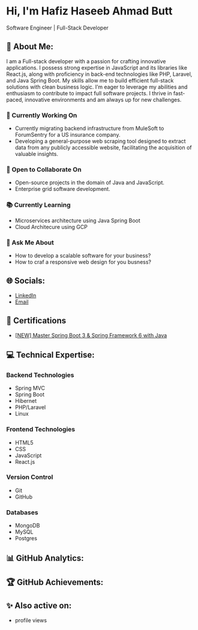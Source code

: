 # Hi, I'm Hafiz Haseeb Ahmad Butt
Software Engineer |
Full-Stack Developer
## 💫 About Me:
I am a Full-stack developer with a passion for crafting innovative applications. I possess strong expertise in JavaScript and its libraries like React.js, along with proficiency in back-end technologies like PHP, Laravel, and Java Spring Boot. My skills allow me to build efficient full-stack solutions with clean business logic. I’m eager to leverage my abilities and enthusiasm to contribute to impact full software projects. I thrive in fast-paced, innovative environments and am always up for new challenges.
### 🔭 Currently Working On
- Currently migrating backend infrastructure from MuleSoft to ForumSentry for a US insurance company.
- Developing a general-purpose web scraping tool designed to extract data from any publicly accessible website, facilitating the acquisition of valuable insights.

### 🤝 Open to Collaborate On
- Open-source projects in the domain of Java and JavaScript.
- Enterprise grid software development.

### 📚 Currently Learning
- Microservices architecture using Java Spring Boot
- Cloud Architecure using GCP

### 💬 Ask Me About
- How to develop a scalable software for your business?
- How to craf a responsive web design for you busness? 

## 🌐 Socials:
- [LinkedIn ](https://www.linkedin.com/in/haseeb-ahmad-butt/)
- [Email](mailto:your.haseebabdul148@gmail.com)

## 📜 Certifications
- [[NEW] Master Spring Boot 3 & Spring Framework 6 with Java ](https://www.udemy.com/certificate/UC-e8f8e3ba-8dd7-4235-a6bb-8cbcec429247/) 

## 💻 Technical Expertise:
### Backend Technologies
- Spring MVC
- Spring Boot
- Hibernet
- PHP/Laravel
- Linux

### Frontend Technologies
- HTML5
- CSS
- JavaScript
- React.js

### Version Control
- Git
- GitHub
  
### Databases
- MongoDB
- MySQL
- Postgres

## 📊 GitHub Analytics:

## 🏆 GitHub Achievements:

## ✨ Also active on:
- profile views
